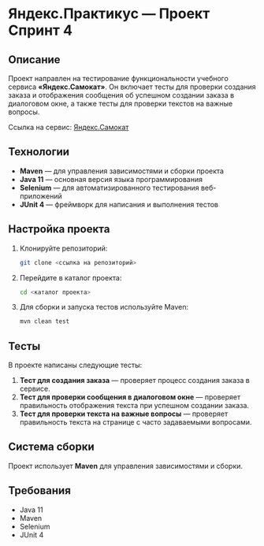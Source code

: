 # Яндекс.Практикус — Проект Спринт 4

## Описание
Проект направлен на тестирование функциональности учебного сервиса **«Яндекс.Самокат»**. Он включает тесты для проверки создания заказа и отображения сообщения об успешном создании заказа в диалоговом окне, а также тесты для проверки текстов на важные вопросы.

Ссылка на сервис: [Яндекс.Самокат](https://qa-scooter.praktikum-services.ru/)

## Технологии
- **Maven** — для управления зависимостями и сборки проекта
- **Java 11** — основная версия языка программирования
- **Selenium** — для автоматизированного тестирования веб-приложений
- **JUnit 4** — фреймворк для написания и выполнения тестов

## Настройка проекта

1. Клонируйте репозиторий:
    ```bash
    git clone <ссылка на репозиторий>
    ```

2. Перейдите в каталог проекта:
    ```bash
    cd <каталог проекта>
    ```

3. Для сборки и запуска тестов используйте Maven:
    ```bash
    mvn clean test
    ```

## Тесты
В проекте написаны следующие тесты:
1. **Тест для создания заказа** — проверяет процесс создания заказа в сервисе.
2. **Тест для проверки сообщения в диалоговом окне** — проверяет правильность отображения текста при успешном создании заказа.
3. **Тест для проверки текста на важные вопросы** — проверяет правильность текста на странице с часто задаваемыми вопросами.

## Система сборки
Проект использует **Maven** для управления зависимостями и сборки.

## Требования
- Java 11
- Maven
- Selenium
- JUnit 4
